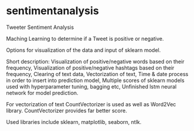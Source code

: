 # sentimentanalysis
Tweeter Sentiment Analysis 

Maching Learning to determine if a Tweet is positive or negative. 

Options for visualization of the data and input of sklearn model.

Short description:
  Visualization of positive/negative words based on their frequency,
  Visualization of positive/negative hashtags based on their frequency,
  Clearing of text data,
  Vectorization of text,
  Time & date process in order to insert into prediction model,
  Multiple scores of sklearn models used with hyperparameter tuning, bagging etc,
  Unfinished lstm neural network for model prediction.
  
For vectorization of text CountVectorizer is used as well as Word2Vec library. CountVectorizer provides far better score.

Used libraries include sklearn, matplotlib, seaborn, ntlk.
